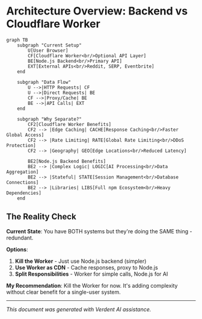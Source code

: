 # Architecture Overview: Backend vs Cloudflare Worker


```mermaid
graph TB
    subgraph "Current Setup"
        U[User Browser]
        CF[Cloudflare Worker<br/>Optional API Layer]
        BE[Node.js Backend<br/>Primary API]
        EXT[External APIs<br/>Reddit, SERP, Eventbrite]
    end

    subgraph "Data Flow"
        U -->|HTTP Requests| CF
        U -->|Direct Requests| BE
        CF -->|Proxy/Cache| BE
        BE -->|API Calls| EXT
    end

    subgraph "Why Separate?"
        CF2[Cloudflare Worker Benefits]
        CF2 --> |Edge Caching| CACHE[Response Caching<br/>Faster Global Access]
        CF2 --> |Rate Limiting| RATE[Global Rate Limiting<br/>DDoS Protection]
        CF2 --> |Geography| GEO[Edge Locations<br/>Reduced Latency]

        BE2[Node.js Backend Benefits]
        BE2 --> |Complex Logic| LOGIC[AI Processing<br/>Data Aggregation]
        BE2 --> |Stateful| STATE[Session Management<br/>Database Connections]
        BE2 --> |Libraries| LIBS[Full npm Ecosystem<br/>Heavy Dependencies]
    end
```

## The Reality Check

**Current State**: You have BOTH systems but they're doing the SAME thing - redundant.

**Options**:

1. **Kill the Worker** - Just use Node.js backend (simpler)
2. **Use Worker as CDN** - Cache responses, proxy to Node.js
3. **Split Responsibilities** - Worker for simple calls, Node.js for AI

**My Recommendation**: Kill the Worker for now. It's adding complexity without clear benefit for a single-user system.

---

_This document was generated with Verdent AI assistance._
